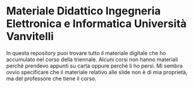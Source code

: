 # Materiale Didattico Ingegneria Elettronica e Informatica Università Vanvitelli

In questa repository puoi trovare tutto il materiale digitale che ho accumulato nel corso della triennale. Alcuni corsi non hanno materiali perché
prendevo appunti su carta oppure perché li ho persi.
Mi sembra ovvio specificare che il materiale relativo alle slide non è di mia proprietà, ma del professore che tiene il corso.
